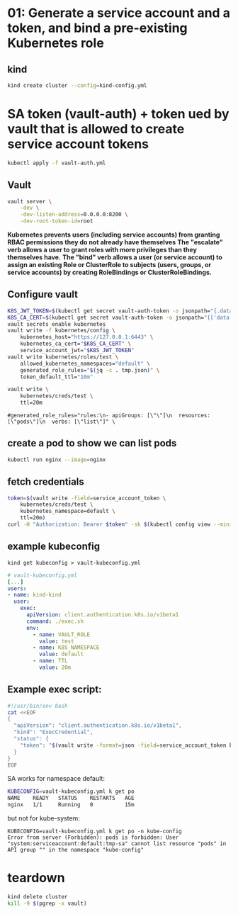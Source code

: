 # 01: Generate a service account and a token, and bind a pre-existing Kubernetes role
## kind
```bash
kind create cluster --config=kind-config.yml
```

# SA token (vault-auth) + token ued by vault that is allowed to create service account tokens
```bash
kubectl apply -f vault-auth.yml
```

## Vault
```bash
vault server \
    -dev \
    -dev-listen-address=0.0.0.0:8200 \
    -dev-root-token-id=root
```

**Kubernetes prevents users (including service accounts) from granting RBAC permissions they do not already have themselves**
**The "escalate" verb allows a user to grant roles with more privileges than they themselves have.**
**The "bind" verb allows a user (or service account) to assign an existing Role or ClusterRole to subjects (users, groups, or service accounts) by creating RoleBindings or ClusterRoleBindings.**

## Configure vault
```bash
K8S_JWT_TOKEN=$(kubectl get secret vault-auth-token -o jsonpath="{.data.token}" | base64 -d)
K8S_CA_CERT=$(kubectl get secret vault-auth-token -o jsonpath="{['data']['ca\.crt']}" | base64 -d)
vault secrets enable kubernetes
vault write -f kubernetes/config \
    kubernetes_host="https://127.0.0.1:6443" \
    kubernetes_ca_cert="$K8S_CA_CERT" \
    service_account_jwt="$K8S_JWT_TOKEN"
vault write kubernetes/roles/test \
    allowed_kubernetes_namespaces="default" \
    generated_role_rules="$(jq -c . tmp.json)" \
    token_default_ttl="10m"

vault write \
    kubernetes/creds/test \
    ttl=20m
```

    #generated_role_rules="rules:\n- apiGroups: [\"\"]\n  resources: [\"pods\"]\n  verbs: [\"list\"]" \
## create a pod to show we can list pods
```bash
kubectl run nginx --image=nginx
```

## fetch credentials
```bash
token=$(vault write -field=service_account_token \
    kubernetes/creds/test \
    kubernetes_namespace=default \
    ttl=20m)
curl -H "Authorization: Bearer $token" -sk $(kubectl config view --minify -o 'jsonpath={.clusters[].cluster.server}')/api/v1/namespaces/default/pods | jq .
```

## example kubeconfig
```
kind get kubeconfig > vault-kubeconfig.yml
```

```yaml
# vault-kubeconfig.yml
[...]
users:
- name: kind-kind
  user:
    exec:
      apiVersion: client.authentication.k8s.io/v1beta1
      command: ./exec.sh
      env:
        - name: VAULT_ROLE
          value: test
        - name: K8S_NAMESPACE
          value: default
        - name: TTL
          value: 20m
```

## Example exec script:
```bash
#!/usr/bin/env bash
cat <<EOF
{
  "apiVersion": "client.authentication.k8s.io/v1beta1",
  "kind": "ExecCredential",
  "status": {
    "token": "$(vault write -format=json -field=service_account_token kubernetes/creds/"${VAULT_ROLE}" kubernetes_namespace="${K8S_NAMESPACE}" ttl="${TTL}" | jq -r .)"
  }
}
EOF
```

SA works for namespace default:
```bash
KUBECONFIG=vault-kubeconfig.yml k get po
NAME    READY   STATUS    RESTARTS   AGE
nginx   1/1     Running   0          15m
```

but not for kube-system:

```
KUBECONFIG=vault-kubeconfig.yml k get po -n kube-config
Error from server (Forbidden): pods is forbidden: User "system:serviceaccount:default:tmp-sa" cannot list resource "pods" in API group "" in the namespace "kube-config"
```


# teardown
```bash
kind delete cluster
kill -9 $(pgrep -x vault)
```
